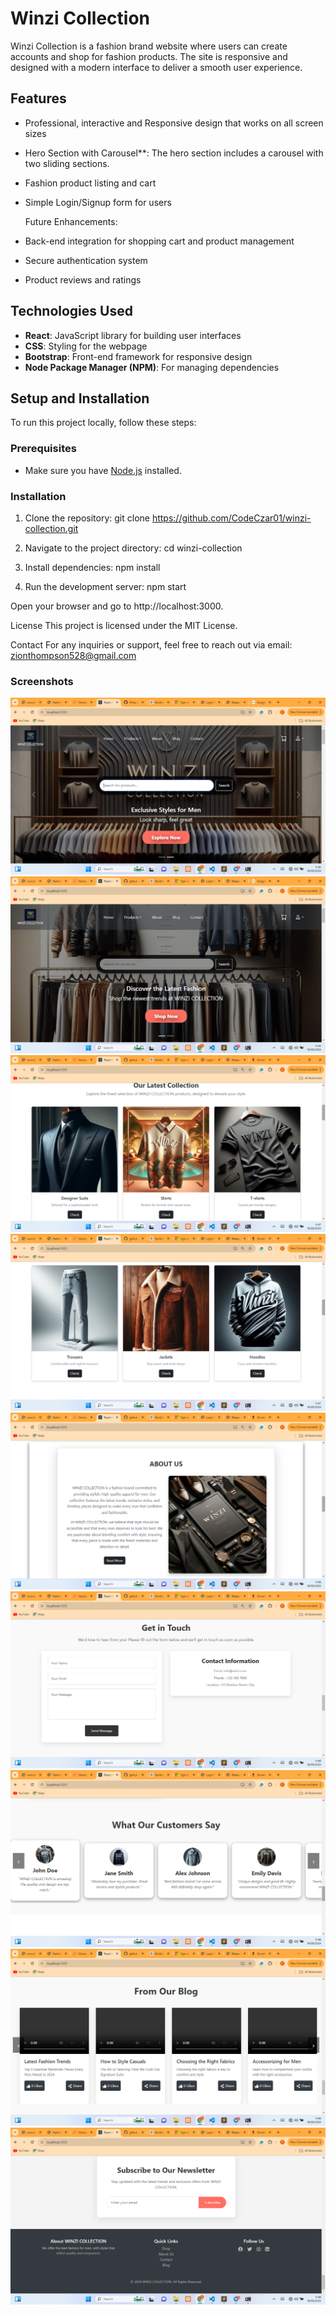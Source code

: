 # Winzi Collection

Winzi Collection is a fashion brand website where users can create accounts and shop for fashion products. The site is responsive and designed with a modern interface to deliver a smooth user experience.

## Features
- Professional, interactive and Responsive design that works on all screen sizes
- Hero Section with Carousel**: The hero section includes a carousel with two sliding sections.
- Fashion product listing and cart
- Simple Login/Signup form for users

  Future Enhancements:
- Back-end integration for shopping cart and product management
- Secure authentication system
- Product reviews and ratings

## Technologies Used
- **React**: JavaScript library for building user interfaces
- **CSS**: Styling for the webpage
- **Bootstrap**: Front-end framework for responsive design
- **Node Package Manager (NPM)**: For managing dependencies

## Setup and Installation

To run this project locally, follow these steps:

### Prerequisites
- Make sure you have [Node.js](https://nodejs.org/en/download/) installed.

### Installation
1. Clone the repository:
   git clone https://github.com/CodeCzar01/winzi-collection.git

2. Navigate to the project directory:
   cd winzi-collection

3. Install dependencies:
   npm install

4. Run the development server:
   npm start

Open your browser and go to http://localhost:3000.

License
This project is licensed under the MIT License.

Contact
For any inquiries or support, feel free to reach out via email: zionthompson528@gmail.com

### Screenshots
![Hero-Section1](./public/Assets/ScreenShots/Herosection1.png)
![Hero-Section2](./public/Assets/ScreenShots/Herosection2.png)
![Products-Section1](./public/Assets/ScreenShots/Products1.png)
![Products-Section2](./public/Assets/ScreenShots/Products2.png)
![About-Section](./public/Assets/ScreenShots/About.png)
![Contact-Section](./public/Assets/ScreenShots/Contact.png)
![Testimonial-Section](./public/Assets/ScreenShots/Testimonial.png)
![Blog-Section](./public/Assets/ScreenShots/Blog.png)
![Newletter/Footer-Section](./public/Assets/ScreenShots/Newletter-Footer.png)
